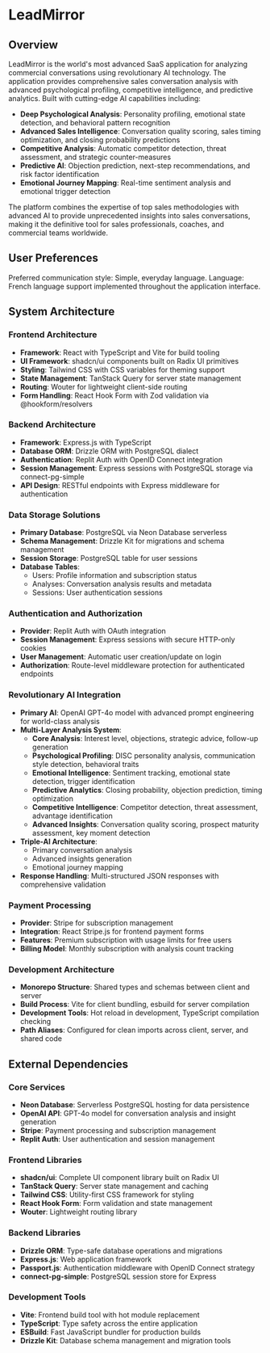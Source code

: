 # LeadMirror

## Overview

LeadMirror is the world's most advanced SaaS application for analyzing commercial conversations using revolutionary AI technology. The application provides comprehensive sales conversation analysis with advanced psychological profiling, competitive intelligence, and predictive analytics. Built with cutting-edge AI capabilities including:

- **Deep Psychological Analysis**: Personality profiling, emotional state detection, and behavioral pattern recognition
- **Advanced Sales Intelligence**: Conversation quality scoring, sales timing optimization, and closing probability predictions
- **Competitive Analysis**: Automatic competitor detection, threat assessment, and strategic counter-measures
- **Predictive AI**: Objection prediction, next-step recommendations, and risk factor identification
- **Emotional Journey Mapping**: Real-time sentiment analysis and emotional trigger detection

The platform combines the expertise of top sales methodologies with advanced AI to provide unprecedented insights into sales conversations, making it the definitive tool for sales professionals, coaches, and commercial teams worldwide.

## User Preferences

Preferred communication style: Simple, everyday language.
Language: French language support implemented throughout the application interface.

## System Architecture

### Frontend Architecture
- **Framework**: React with TypeScript and Vite for build tooling
- **UI Framework**: shadcn/ui components built on Radix UI primitives
- **Styling**: Tailwind CSS with CSS variables for theming support
- **State Management**: TanStack Query for server state management
- **Routing**: Wouter for lightweight client-side routing
- **Form Handling**: React Hook Form with Zod validation via @hookform/resolvers

### Backend Architecture
- **Framework**: Express.js with TypeScript
- **Database ORM**: Drizzle ORM with PostgreSQL dialect
- **Authentication**: Replit Auth with OpenID Connect integration
- **Session Management**: Express sessions with PostgreSQL storage via connect-pg-simple
- **API Design**: RESTful endpoints with Express middleware for authentication

### Data Storage Solutions
- **Primary Database**: PostgreSQL via Neon Database serverless
- **Schema Management**: Drizzle Kit for migrations and schema management
- **Session Storage**: PostgreSQL table for user sessions
- **Database Tables**:
  - Users: Profile information and subscription status
  - Analyses: Conversation analysis results and metadata
  - Sessions: User authentication sessions

### Authentication and Authorization
- **Provider**: Replit Auth with OAuth integration
- **Session Management**: Express sessions with secure HTTP-only cookies
- **User Management**: Automatic user creation/update on login
- **Authorization**: Route-level middleware protection for authenticated endpoints

### Revolutionary AI Integration
- **Primary AI**: OpenAI GPT-4o model with advanced prompt engineering for world-class analysis
- **Multi-Layer Analysis System**:
  - **Core Analysis**: Interest level, objections, strategic advice, follow-up generation
  - **Psychological Profiling**: DISC personality analysis, communication style detection, behavioral traits
  - **Emotional Intelligence**: Sentiment tracking, emotional state detection, trigger identification
  - **Predictive Analytics**: Closing probability, objection prediction, timing optimization
  - **Competitive Intelligence**: Competitor detection, threat assessment, advantage identification
  - **Advanced Insights**: Conversation quality scoring, prospect maturity assessment, key moment detection
- **Triple-AI Architecture**: 
  - Primary conversation analysis
  - Advanced insights generation
  - Emotional journey mapping
- **Response Handling**: Multi-structured JSON responses with comprehensive validation

### Payment Processing
- **Provider**: Stripe for subscription management
- **Integration**: React Stripe.js for frontend payment forms
- **Features**: Premium subscription with usage limits for free users
- **Billing Model**: Monthly subscription with analysis count tracking

### Development Architecture
- **Monorepo Structure**: Shared types and schemas between client and server
- **Build Process**: Vite for client bundling, esbuild for server compilation
- **Development Tools**: Hot reload in development, TypeScript compilation checking
- **Path Aliases**: Configured for clean imports across client, server, and shared code

## External Dependencies

### Core Services
- **Neon Database**: Serverless PostgreSQL hosting for data persistence
- **OpenAI API**: GPT-4o model for conversation analysis and insight generation
- **Stripe**: Payment processing and subscription management
- **Replit Auth**: User authentication and session management

### Frontend Libraries
- **shadcn/ui**: Complete UI component library built on Radix UI
- **TanStack Query**: Server state management and caching
- **Tailwind CSS**: Utility-first CSS framework for styling
- **React Hook Form**: Form validation and state management
- **Wouter**: Lightweight routing library

### Backend Libraries
- **Drizzle ORM**: Type-safe database operations and migrations
- **Express.js**: Web application framework
- **Passport.js**: Authentication middleware with OpenID Connect strategy
- **connect-pg-simple**: PostgreSQL session store for Express

### Development Tools
- **Vite**: Frontend build tool with hot module replacement
- **TypeScript**: Type safety across the entire application
- **ESBuild**: Fast JavaScript bundler for production builds
- **Drizzle Kit**: Database schema management and migration tools